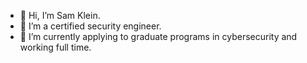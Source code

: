 - 👋 Hi, I’m Sam Klein.
- 👀 I’m a certified security engineer.
- 🌱 I’m currently applying to graduate programs in cybersecurity and working full time.

<!---
s-klein/s-klein is a ✨ special ✨ repository because its `README.md` (this file) appears on your GitHub profile.
You can click the Preview link to take a look at your changes.
--->
